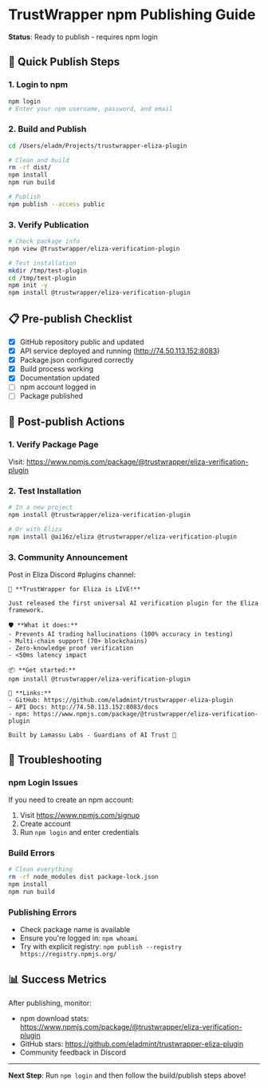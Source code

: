 # TrustWrapper npm Publishing Guide

**Status**: Ready to publish - requires npm login

## 🚀 Quick Publish Steps

### 1. Login to npm
```bash
npm login
# Enter your npm username, password, and email
```

### 2. Build and Publish
```bash
cd /Users/eladm/Projects/trustwrapper-eliza-plugin

# Clean and build
rm -rf dist/
npm install
npm run build

# Publish
npm publish --access public
```

### 3. Verify Publication
```bash
# Check package info
npm view @trustwrapper/eliza-verification-plugin

# Test installation
mkdir /tmp/test-plugin
cd /tmp/test-plugin
npm init -y
npm install @trustwrapper/eliza-verification-plugin
```

## 📋 Pre-publish Checklist

- [x] GitHub repository public and updated
- [x] API service deployed and running (http://74.50.113.152:8083)
- [x] Package.json configured correctly
- [x] Build process working
- [x] Documentation updated
- [ ] npm account logged in
- [ ] Package published

## 🎯 Post-publish Actions

### 1. Verify Package Page
Visit: https://www.npmjs.com/package/@trustwrapper/eliza-verification-plugin

### 2. Test Installation
```bash
# In a new project
npm install @trustwrapper/eliza-verification-plugin

# Or with Eliza
npm install @ai16z/eliza @trustwrapper/eliza-verification-plugin
```

### 3. Community Announcement
Post in Eliza Discord #plugins channel:

```
🚀 **TrustWrapper for Eliza is LIVE!**

Just released the first universal AI verification plugin for the Eliza framework.

🛡️ **What it does:**
- Prevents AI trading hallucinations (100% accuracy in testing)
- Multi-chain support (70+ blockchains)
- Zero-knowledge proof verification
- <50ms latency impact

📦 **Get started:**
npm install @trustwrapper/eliza-verification-plugin

🔗 **Links:**
- GitHub: https://github.com/eladmint/trustwrapper-eliza-plugin
- API Docs: http://74.50.113.152:8083/docs
- npm: https://www.npmjs.com/package/@trustwrapper/eliza-verification-plugin

Built by Lamassu Labs - Guardians of AI Trust 🦁
```

## 🔧 Troubleshooting

### npm Login Issues
If you need to create an npm account:
1. Visit https://www.npmjs.com/signup
2. Create account
3. Run `npm login` and enter credentials

### Build Errors
```bash
# Clean everything
rm -rf node_modules dist package-lock.json
npm install
npm run build
```

### Publishing Errors
- Check package name is available
- Ensure you're logged in: `npm whoami`
- Try with explicit registry: `npm publish --registry https://registry.npmjs.org/`

## 📊 Success Metrics

After publishing, monitor:
- npm download stats: https://www.npmjs.com/package/@trustwrapper/eliza-verification-plugin
- GitHub stars: https://github.com/eladmint/trustwrapper-eliza-plugin
- Community feedback in Discord

---

**Next Step**: Run `npm login` and then follow the build/publish steps above!
